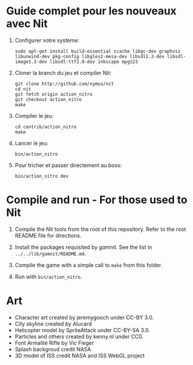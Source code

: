 # Guide complet pour les nouveaux avec Nit

1. Configurer votre système:

	~~~
	sudo apt-get install build-essential ccache libgc-dev graphviz libunwind-dev pkg-config libgles2-mesa-dev libsdl1.2-dev libsdl-image1.2-dev libsdl-ttf2.0-dev inkscape mpg123
	~~~

2. Cloner la branch du jeu et compiler Nit:

	~~~
	git clone http://github.com/xymus/nit
	cd nit
	git fetch origin action_nitro
	git checkout action_nitro
	make
	~~~

3. Compiler le jeu:

	~~~
	cd contrib/action_nitro
	make
	~~~

4. Lancer le jeu:

	~~~
	bin/action_nitro
	~~~

5. Pour tricher et passer directement au boss:

	~~~
	bin/action_nitro dev
	~~~

# Compile and run - For those used to Nit

1. Compile the Nit tools from the root of this repository.
   Refer to the root README file for directions.

2. Install the packages requisited by _gamnit_.
   See the list in `../../lib/gamnit/README.md`.

3. Compile the game with a simple call to `make` from this folder.

4. Run with `bin/action_nitro`.

# Art

* Character art created by jeremygooch under CC-BY 3.0.
* City skyline created by Alucard
* Helicopter model by SpriteAttack under CC-BY-SA 3.0.
* Particles and others created by kenny.nl under CC0.
* Font Armalite Rifle by Vic Fieger
* Splash backgroud credit NASA
* 3D model of ISS credit NASA and ISS WebGL project
